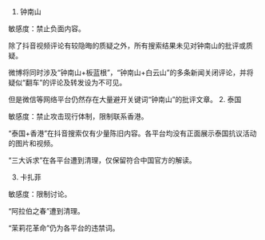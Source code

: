 1.	钟南山

敏感度：禁止负面内容。

除了抖音视频评论有较隐晦的质疑之外，所有搜索结果未见对钟南山的批评或质疑。

微博将同时涉及“钟南山+板蓝根”，“钟南山+白云山”的多条新闻关闭评论，并将疑似“翻车”的评论及转发设为不可见。

但是微信等网络平台仍然存在大量避开关键词“钟南山”的批评文章。  2.	泰国

敏感度：禁止攻击现行体制，限制联系香港。

 “泰国+香港”在抖音搜索仅有少量陈旧内容。各平台均没有正面展示泰国抗议活动的图片和视频。

“三大诉求”在各平台遭到清理，仅保留符合中国官方的解读。 

3.	卡扎菲

敏感度：限制讨论。

“阿拉伯之春”遭到清理。

“茉莉花革命”仍为各平台的违禁词。
